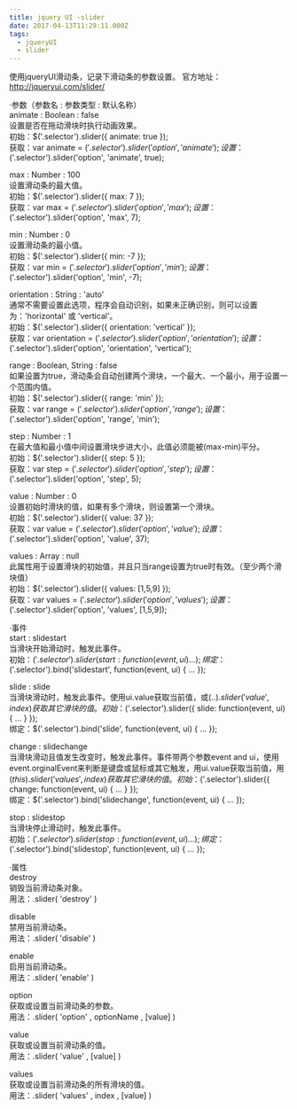```yaml
---
title: jquery UI -slider
date: 2017-04-13T11:29:11.000Z
tags:
  - jqueryUI
  - slider
---
```


使用jqueryUI滑动条，记录下滑动条的参数设置。
官方地址：http://jqueryui.com/slider/

·参数（参数名 : 参数类型 : 默认名称）  
animate : Boolean : false  
  设置是否在拖动滑块时执行动画效果。  
  初始：$('.selector').slider({ animate: true });  
  获取：var animate = $('.selector').slider('option', 'animate');  
  设置：$('.selector').slider('option', 'animate', true);  
  
max : Number : 100  
  设置滑动条的最大值。  
  初始：$('.selector').slider({ max: 7 });  
  获取：var max = $('.selector').slider('option', 'max');  
  设置：$('.selector').slider('option', 'max', 7);  
  
min : Number : 0  
  设置滑动条的最小值。  
  初始：$('.selector').slider({ min: -7 });  
  获取：var min = $('.selector').slider('option', 'min');  
  设置：$('.selector').slider('option', 'min', -7);  
  
orientation : String : 'auto'  
  通常不需要设置此选项，程序会自动识别，如果未正确识别，则可以设置为：'horizontal' 或 'vertical'。  
  初始：$('.selector').slider({ orientation: 'vertical' });  
  获取：var orientation = $('.selector').slider('option', 'orientation');  
  设置：$('.selector').slider('option', 'orientation', 'vertical');  
  
range : Boolean, String : false  
  如果设置为true，滑动条会自动创建两个滑块，一个最大、一个最小，用于设置一个范围内值。  
  初始：$('.selector').slider({ range: 'min' });  
  获取：var range = $('.selector').slider('option', 'range');  
  设置：$('.selector').slider('option', 'range', 'min');  
  
step : Number : 1  
  在最大值和最小值中间设置滑块步进大小，此值必须能被(max-min)平分。  
  初始：$('.selector').slider({ step: 5 });  
  获取：var step = $('.selector').slider('option', 'step');  
  设置：$('.selector').slider('option', 'step', 5);  
  
value : Number : 0  
  设置初始时滑块的值，如果有多个滑块，则设置第一个滑块。  
  初始：$('.selector').slider({ value: 37 });  
  获取：var value = $('.selector').slider('option', 'value');  
  设置：$('.selector').slider('option', 'value', 37);  
  
values : Array : null  
  此属性用于设置滑块的初始值，并且只当range设置为true时有效。（至少两个滑块值）  
  初始：$('.selector').slider({ values: [1,5,9] });  
  获取：var values = $('.selector').slider('option', 'values');  
  设置：$('.selector').slider('option', 'values', [1,5,9]);  
  
  
·事件  
start : slidestart  
  当滑块开始滑动时，触发此事件。  
  初始：$('.selector').slider({ start: function(event, ui) { ... } });  
  绑定：$('.selector').bind('slidestart', function(event, ui) { ... });  
  
slide : slide  
  当滑块滑动时，触发此事件。使用ui.value获取当前值，或$(..).slider('value', index)获取其它滑块的值。  
  初始：$('.selector').slider({ slide: function(event, ui) { ... } });  
  绑定：$('.selector').bind('slide', function(event, ui) { ... });  
  
change : slidechange  
  当滑块滑动且值发生改变时，触发此事件。事件带两个参数event and ui，使用event.orginalEvent来判断是键盘或鼠标或其它触发，用ui.value获取当前值，用$(this).slider('values', index)获取其它滑块的值。  
  初始：$('.selector').slider({ change: function(event, ui) { ... } });  
  绑定：$('.selector').bind('slidechange', function(event, ui) { ... });  
  
stop : slidestop  
  当滑块停止滑动时，触发此事件。  
  初始：$('.selector').slider({ stop: function(event, ui) { ... } });  
  绑定：$('.selector').bind('slidestop', function(event, ui) { ... });  
  
  
·属性  
destroy  
  销毁当前滑动条对象。  
  用法：.slider( 'destroy' )  
  
disable  
  禁用当前滑动条。  
  用法：.slider( 'disable' )  
  
enable  
  启用当前滑动条。  
  用法：.slider( 'enable' )  
  
option  
  获取或设置当前滑动条的参数。  
  用法：.slider( 'option' , optionName , [value] )  
  
value  
  获取或设置当前滑动条的值。  
  用法：.slider( 'value' , [value] )  
  
values  
  获取或设置当前滑动条的所有滑块的值。  
  用法：.slider( 'values' , index , [value] )  